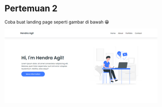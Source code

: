 # Pertemuan 2

Coba buat landing page seperti gambar di bawah 😁

![Landing Page](images/landingpage.png)
